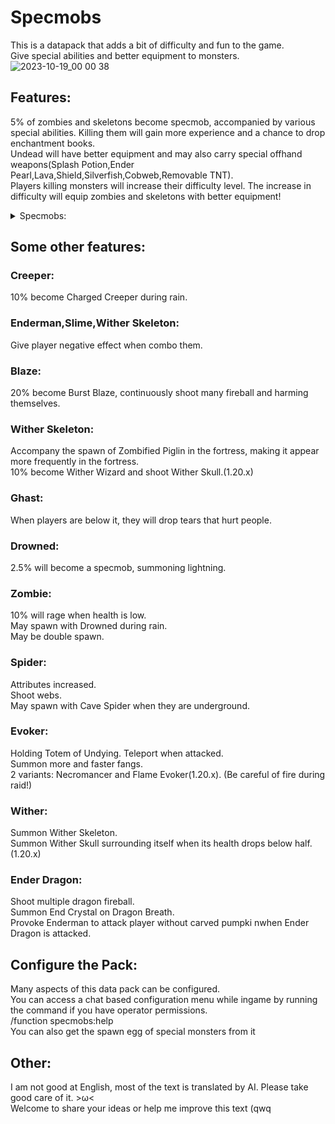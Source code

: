 # Specmobs
This is a datapack that adds a bit of difficulty and fun to the game.  
Give special abilities and better equipment to monsters.
![2023-10-19_00 00 38](https://github.com/HanalinchEve/Specmobs/assets/85469964/9d54c41b-96d6-49c6-a724-0c2c4c142670)

## Features:
5% of zombies and skeletons become specmob, accompanied by various special abilities. Killing them will gain more experience and a chance to drop enchantment books.  
Undead will have better equipment and may also carry special offhand weapons(Splash Potion,Ender Pearl,Lava,Shield,Silverfish,Cobweb,Removable TNT).  
Players killing monsters will increase their difficulty level. The increase in difficulty will equip zombies and skeletons with better equipment!
<details>
<summary>Specmobs:</summary>
  Disco: Summon weak and slow baby zombies.<br>
  Silverfish: Throw silverfish spawn egg and summon silverfish.<br>
  Furnace: Catch fire and rage when its health level is low.<br>
  Piston: Throw mob to player and hit play to fly.<br>
  Knight(Zombie): Crazy jump attack.<br>
  Knight(Skeleton): Shoot tracking arrow and use sword when player close.<br>
  Doctor:  Throw potion or use spell to recover health to surrounding monsters.<br>
  Firework: Launch firework that release arrow rain.<br>
  UAV: Launch dispenser UAV to shoot arrows at player.<br>
  Fang: Summon Evoker Fangs.<br>
  Shulker: Shoot Shulker Bullet.<br>
  Ender: Teleport to player.<br>
  Gatling: Shoot consecutive arrows.<br>
</details>

## Some other features:  
###  Creeper:  
10% become Charged Creeper during rain.  
###  Enderman,Slime,Wither Skeleton:
Give player negative effect when combo them.  
###  Blaze:
20% become Burst Blaze, continuously shoot many fireball and harming themselves.  
###  Wither Skeleton:
Accompany the spawn of Zombified Piglin in the fortress, making it appear more frequently in the fortress.  
10% become Wither Wizard and shoot Wither Skull.(1.20.x)  
###  Ghast:
When players are below it, they will drop tears that hurt people.  
###  Drowned:
2.5% will become a specmob, summoning lightning.  
###  Zombie:
10% will rage when health is low.  
May spawn with Drowned during rain.  
May be double spawn.  
###  Spider:
Attributes increased.  
Shoot webs.  
May spawn with Cave Spider when they are underground.  
###  Evoker:
Holding Totem of Undying.
Teleport when attacked.  
Summon more and faster fangs.  
2 variants: Necromancer and Flame Evoker(1.20.x). (Be careful of fire during raid!)  
###  Wither:
Summon Wither Skeleton.  
Summon Wither Skull surrounding itself when its health drops below half.(1.20.x)  
###  Ender Dragon:
Shoot multiple dragon fireball.  
Summon End Crystal on Dragon Breath.  
Provoke Enderman to attack player without carved pumpki nwhen Ender Dragon is attacked. 

## Configure the Pack:
Many aspects of this data pack can be configured.  
You can access a chat based configuration menu while ingame by running the command if you have operator permissions.  
/function specmobs:help  
You can also get the spawn egg of special monsters from it  

## Other:
I am not good at English, most of the text is translated by AI. Please take good care of it. >ω<  
Welcome to share your ideas or help me improve this text (qwq
